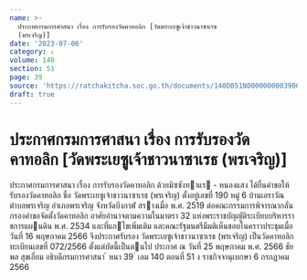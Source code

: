 ```yaml
---
name: >-
  ประกาศกรมการศาสนา เรื่อง การรับรองวัดคาทอลิก [วัดพระเยซูเจ้าชาวนาซาเรธ
  (พรเจริญ)]
date: '2023-07-06'
category: ง
volume: 140
section: 51
page: 39
source: 'https://ratchakitcha.soc.go.th/documents/140D051N0000000003900.pdf'
draft: true
---
```


# ประกาศกรมการศาสนา เรื่อง การรับรองวัดคาทอลิก [วัดพระเยซูเจ้าชาวนาซาเรธ (พรเจริญ)]

ประกาศกรมการศาสนา เรื่อง การรับรองวัดคาทอลิก ด้วยมิซซังทาแร - หนองแสง ได้ยื่นคําขอให้รับรองวัดคาทอลิก ชื่อ วัดพระเยซูเจ้าชาวนาซาเรธ (พรเจริญ) ตั้งอยู่เลขที่ 190 หมู่ 6 บ้านเอราวัณ ตําบลพรเจริญ อําเภอพรเจริญ จังหวัดบึงกาฬ สรางเมื่อ พ.ศ. 2519 ต่อคณะกรรมการพิจารณากลั่นกรองคําขอจัดตั้งวัดคาทอลิก อาศัยอํานาจตามความในมาตรา 32 แห่งพระราชบัญญัติระเบียบบริหารราชการแผนดิน พ.ศ. 2534 และที่แกไขเพิ่มเติม และคณะรัฐมนตรีมีมติเห็นชอบในคราวประชุมเมื่อวันที่ 16 พฤษภาคม 2566 จึงประกาศรับรอง วัดพระเยซูเจ้าชาวนาซาเรธ (พรเจริญ) เป็นวัดคาทอลิก ทะเบียนเลขที่ 072/2566 ตั้งแต่บัดนี้เป็นตนไป ประกาศ ณ วันที่ 25 พฤษภาคม พ.ศ. 2566 ชัยพล สุขเอี่ยม อธิบดีกรมการศาสนา ้ หนา 39 ่ เลม 140 ตอนที่ 51 ง ราชกิจจานุเบกษา 6 กรกฎาคม 2566
